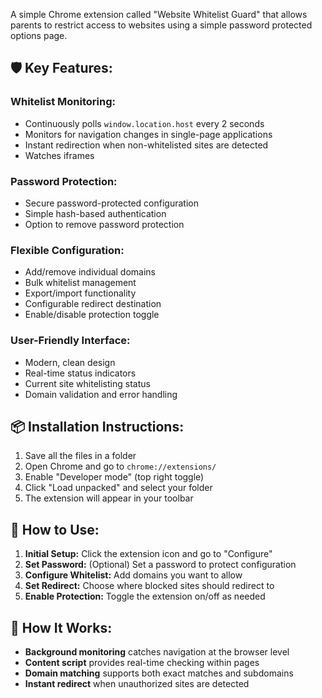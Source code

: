 A simple Chrome extension called "Website Whitelist Guard" that allows parents to restrict access to websites using a simple password protected options page.

## 🛡️ **Key Features:**

### **Whitelist Monitoring:**
- Continuously polls `window.location.host` every 2 seconds
- Monitors for navigation changes in single-page applications
- Instant redirection when non-whitelisted sites are detected
- Watches iframes

### **Password Protection:**
- Secure password-protected configuration
- Simple hash-based authentication
- Option to remove password protection

### **Flexible Configuration:**
- Add/remove individual domains
- Bulk whitelist management
- Export/import functionality
- Configurable redirect destination
- Enable/disable protection toggle

### **User-Friendly Interface:**
- Modern, clean design
- Real-time status indicators
- Current site whitelisting status
- Domain validation and error handling

## 📦 **Installation Instructions:**

1. Save all the files in a folder
2. Open Chrome and go to `chrome://extensions/`
3. Enable "Developer mode" (top right toggle)
4. Click "Load unpacked" and select your folder
5. The extension will appear in your toolbar

## 🚀 **How to Use:**

1. **Initial Setup:** Click the extension icon and go to "Configure"
2. **Set Password:** (Optional) Set a password to protect configuration
3. **Configure Whitelist:** Add domains you want to allow
4. **Set Redirect:** Choose where blocked sites should redirect to
5. **Enable Protection:** Toggle the extension on/off as needed

## 🔄 **How It Works:**

- **Background monitoring** catches navigation at the browser level
- **Content script** provides real-time checking within pages
- **Domain matching** supports both exact matches and subdomains
- **Instant redirect** when unauthorized sites are detected
